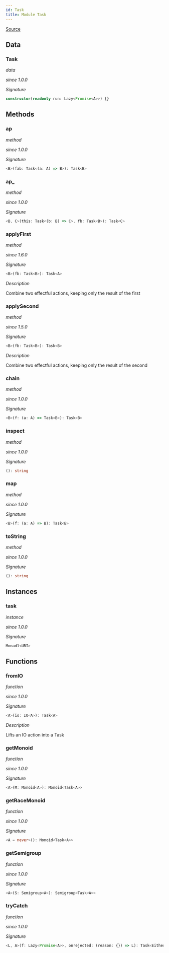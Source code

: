 ```yaml
---
id: Task
title: Module Task
---
```


[Source](https://github.com/gcanti/fp-ts/blob/master/src/Task.ts)

## Data

### Task

_data_

_since 1.0.0_

_Signature_

```ts
constructor(readonly run: Lazy<Promise<A>>) {}
```

## Methods

### ap

_method_

_since 1.0.0_

_Signature_

```ts
<B>(fab: Task<(a: A) => B>): Task<B>
```

### ap\_

_method_

_since 1.0.0_

_Signature_

```ts
<B, C>(this: Task<(b: B) => C>, fb: Task<B>): Task<C>
```

### applyFirst

_method_

_since 1.6.0_

_Signature_

```ts
<B>(fb: Task<B>): Task<A>
```

_Description_

Combine two effectful actions, keeping only the result of the first

### applySecond

_method_

_since 1.5.0_

_Signature_

```ts
<B>(fb: Task<B>): Task<B>
```

_Description_

Combine two effectful actions, keeping only the result of the second

### chain

_method_

_since 1.0.0_

_Signature_

```ts
<B>(f: (a: A) => Task<B>): Task<B>
```

### inspect

_method_

_since 1.0.0_

_Signature_

```ts
(): string
```

### map

_method_

_since 1.0.0_

_Signature_

```ts
<B>(f: (a: A) => B): Task<B>
```

### toString

_method_

_since 1.0.0_

_Signature_

```ts
(): string
```

## Instances

### task

_instance_

_since 1.0.0_

_Signature_

```ts
Monad1<URI>
```

## Functions

### fromIO

_function_

_since 1.0.0_

_Signature_

```ts
<A>(io: IO<A>): Task<A>
```

_Description_

Lifts an IO action into a Task

### getMonoid

_function_

_since 1.0.0_

_Signature_

```ts
<A>(M: Monoid<A>): Monoid<Task<A>>
```

### getRaceMonoid

_function_

_since 1.0.0_

_Signature_

```ts
<A = never>(): Monoid<Task<A>>
```

### getSemigroup

_function_

_since 1.0.0_

_Signature_

```ts
<A>(S: Semigroup<A>): Semigroup<Task<A>>
```

### tryCatch

_function_

_since 1.0.0_

_Signature_

```ts
<L, A>(f: Lazy<Promise<A>>, onrejected: (reason: {}) => L): Task<Either<L, A>>
```
